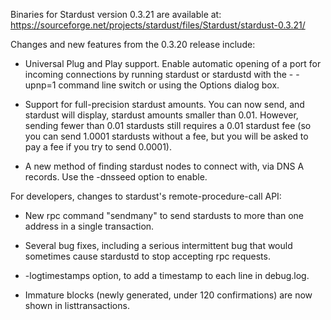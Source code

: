 Binaries for Stardust version 0.3.21 are available at:
  https://sourceforge.net/projects/stardust/files/Stardust/stardust-0.3.21/

Changes and new features from the 0.3.20 release include:

* Universal Plug and Play support.  Enable automatic opening of a port for incoming connections by running stardust or stardustd with the - -upnp=1 command line switch or using the Options dialog box.

* Support for full-precision stardust amounts.  You can now send, and stardust will display, stardust amounts smaller than 0.01.  However, sending fewer than 0.01 stardusts still requires a 0.01 stardust fee (so you can send 1.0001 stardusts without a fee, but you will be asked to pay a fee if you try to send 0.0001).

* A new method of finding stardust nodes to connect with, via DNS A records. Use the -dnsseed option to enable.

For developers, changes to stardust's remote-procedure-call API:

* New rpc command "sendmany" to send stardusts to more than one address in a single transaction.

* Several bug fixes, including a serious intermittent bug that would sometimes cause stardustd to stop accepting rpc requests. 

* -logtimestamps option, to add a timestamp to each line in debug.log.

* Immature blocks (newly generated, under 120 confirmations) are now shown in listtransactions.
